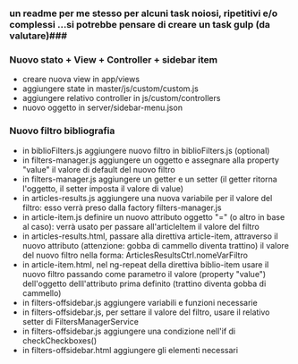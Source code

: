 ### un readme per me stesso per alcuni task noiosi, ripetitivi e/o complessi ...si potrebbe pensare di creare un task gulp (da valutare)###

### Nuovo stato + View + Controller + sidebar item

- creare nuova view in app/views
- aggiungere state in master/js/custom/custom.js
- aggiungere relativo controller in js/custom/controllers
- nuovo oggetto in server/sidebar-menu.json

### Nuovo filtro bibliografia ###

- in biblioFilters.js aggiungere nuovo filtro in biblioFilters.js (optional)
- in filters-manager.js aggiungere un oggetto e assegnare alla property "value" il valore di default del nuovo filtro
- in filters-manager.js aggiungere un getter e un setter (il getter ritorna l'oggetto, il setter imposta il valore di value)
- in articles-results.js aggiungere una nuova variabile per il valore del filtro: esso verrà preso dalla factory filters-manager.js
- in article-item.js definire un nuovo attributo oggetto "=" (o altro in base al caso): verrà usato per passare all'articleItem il valore del filtro
- in articles-results.html, passare alla direttiva article-item, attraverso il nuovo attributo (attenzione: gobba di cammello diventa trattino) il valore del nuovo filtro nella forma: ArticlesResultsCtrl.nomeVarFiltro
- in article-item.html, nel ng-repeat della direttiva biblio-item usare il nuovo filtro passando come parametro il valore (property "value") dell'oggetto delll'attributo prima definito (trattino diventa gobba di cammello)
- in filters-offsidebar.js aggiungere variabili e funzioni necessarie
- in filters-offsidebar.js, per settare il valore del filtro, usare il relativo setter di FiltersManagerService
- in filters-offsidebar.js aggiungere una condizione nell'if di checkCheckboxes()
- in filters-offsidebar.html aggiungere gli elementi necessari
